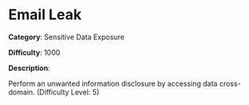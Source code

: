 # Email Leak

**Category**: Sensitive Data Exposure

**Difficulty**: 1000

**Description**:

Perform an unwanted information disclosure by accessing data cross-domain. (Difficulty Level: 5)
